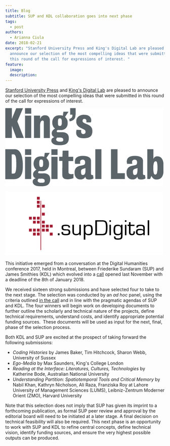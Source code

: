 ```yaml
---
title: Blog
subtitle: SUP and KDL collaboration goes into next phase
tags:
  - post
authors:
  - Arianna Ciula
date: 2018-02-21
excerpt: "Stanford University Press and King's Digital Lab are pleased to
  announce our selection of the most compelling ideas that were submitted in
  this round of the call for expressions of interest. "
feature:
  image:
  description:
---
```


[Stanford University Press](http://sup.org/) and [King's Digital Lab](https://www.kdl.kcl.ac.uk/) are pleased to announce our selection of the most compelling ideas that were submitted in this round of the call for expressions of interest.

[![Links to King's Digital Lab](/assets/images/blog/kdl-heading.original.png)](//kdl.kcl.ac.uk/)

[![Links to SUP Digital logo](/assets/images/blog/DigitalBlogHeaderRedBlackTxp.original.png)](http://sup.org/)

This initiative emerged from a conversation at the Digital Humanities conference 2017, held in Montreal, between Friederike Sundaram (SUP) and James Smithies (KDL) which evolved into a [call](https://www.kdl.kcl.ac.uk/blog/call-expressions-interest-your-novel-idea-publication/) opened last November with a deadline of the 8th of January 2018.

We received sixteen strong submissions and have selected four to take to the next stage. The selection was conducted by an _ad hoc_ panel, using the criteria outlined [in the call](https://www.kdl.kcl.ac.uk/blog/call-expressions-interest-your-novel-idea-publication/) and in line with the pragmatic agendas of SUP and KDL. The four winners will begin work on developing documents to further outline the scholarly and technical nature of the projects, define technical requirements, understand costs, and identify appropriate potential funding sources.  These documents will be used as input for the next, final, phase of the selection process.

Both KDL and SUP are excited at the prospect of taking forward the following submissions:

- *Coding Histories* by James Baker, Tim Hitchcock, Sharon Webb, University of Sussex
- *Ego-Media* by Max Saunders, King's College London
- _Reading at the Interface: Literatures, Cultures, Technologies_ by Katherine Bode, Australian National University
- _Understanding Partition: Spatiotemporal Tools and Critical Memory_ by Nabil Khan, Kathryn Nicholson, Ali Raza, Franziska Roy at Lahore University of Management Sciences (LUMS), Leibniz-Zentrum Moderner Orient (ZMO), Harvard University

Note that this selection does not imply that SUP has given its imprint to a forthcoming publication, as formal SUP peer review and approval by the editorial board will need to be initiated at a later stage. A final decision on technical feasibility will also be required. This next phase is an opportunity to work with SUP and KDL to refine central concepts, define technical vision, identify funding sources, and ensure the very highest possible outputs can be produced.
